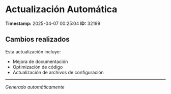 # Actualización Automática

**Timestamp:** 2025-04-07 00:25:04
**ID:** 32199

## Cambios realizados

Esta actualización incluye:
- Mejora de documentación
- Optimización de código
- Actualización de archivos de configuración

---
*Generado automáticamente*
